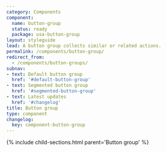 ```yaml
---
category: Components
component:
  name: button-group
  status: ready
  package: usa-button-group
layout: styleguide
lead: A button group collects similar or related actions.
permalink: /components/button-group/
redirect_from:
  - /components/button-groups/
subnav:
- text: Default button group
  href: '#default-button-group'
- text: Segmented button group
  href: '#segmented-button-group'
- text: Latest updates
  href: '#changelog'
title: Button group
type: component
changelog:
  key: component-button-group
---
```


{% include child-sections.html parent='Button group' %}
